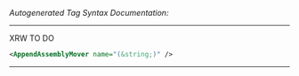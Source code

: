 _Autogenerated Tag Syntax Documentation:_

---
XRW TO DO

```xml
<AppendAssemblyMover name="(&string;)" />
```



---
